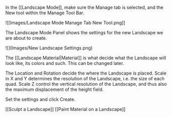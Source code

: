 In the [[Landscape Mode]], make sure the Manage tab is selected, and the New tool within the Manage Tool Bar.

![[Images/Landscape Mode Manage Tab New Tool.png]]


The Landscape Mode Panel shows the settings for the new Landscape we are about to create.

![](Images/New Landscape Settings.png)


The [[Landscape Material|Material]] is what decide what the Landscape will look like, its colors and such.
This can be changed later.

The Location and Rotation decide the where the Landscape is placed.
Scale in X and Y determines the resolution of the Landscape, i.e. the size of each quad.
Scale Z control the vertical resolution of the Landscape, and thus also the maximum displacement of the height field.

Set the settings and click Create.

[[Sculpt a Landscape]]
[[Paint Material on a Landscape]]